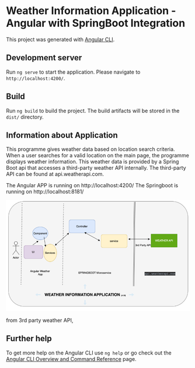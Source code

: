 # Weather Information Application - Angular with SpringBoot Integration

This project was generated with [Angular CLI](https://github.com/angular/angular-cli).

## Development server

Run `ng serve` to start the application.
Please navigate to `http://localhost:4200/`.

## Build

Run `ng build` to build the project. The build artifacts will be stored in the `dist/` directory.

## Information about Application
This programme gives weather data based on location search criteria. When a user searches for a valid location on the main page, the programme displays weather information.
This weather data is provided by a Spring Boot api that accesses a third-party weather API internally. The third-party API can be found at api.weatherapi.com.

The Angular APP is running on http://localhost:4200/
The Springboot is running on http://localhost:8181/

![img.png](img.png)

from 3rd party weather API,

## Further help

To get more help on the Angular CLI use `ng help` or go check out the [Angular CLI Overview and Command Reference](https://angular.io/cli) page.
